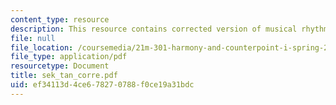 ```yaml
---
content_type: resource
description: This resource contains corrected version of musical rhythm.
file: null
file_location: /coursemedia/21m-301-harmony-and-counterpoint-i-spring-2005/ef34113d4ce678270788f0ce19a31bdc_sek_tan_corre.pdf
file_type: application/pdf
resourcetype: Document
title: sek_tan_corre.pdf
uid: ef34113d-4ce6-7827-0788-f0ce19a31bdc
---
```

